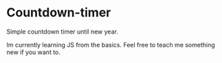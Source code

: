 # Countdown-timer

Simple countdown timer until new year.

Im currently learning JS from the basics. Feel free to teach me something new if you want to. 
